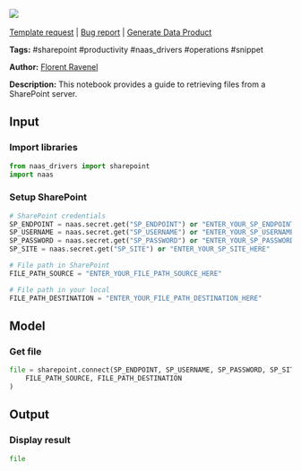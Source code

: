 <a href="https://app.naas.ai/user-redirect/naas/downloader?url=https://raw.githubusercontent.com/jupyter-naas/awesome-notebooks/master/SharePoint/SharePoint_Get_file.ipynb" target="_parent"><img src="https://naasai-public.s3.eu-west-3.amazonaws.com/open_in_naas.svg"/></a><br><br><a href="https://github.com/jupyter-naas/awesome-notebooks/issues/new?assignees=&labels=&template=template-request.md&title=Tool+-+Action+of+the+notebook+">Template request</a> | <a href="https://github.com/jupyter-naas/awesome-notebooks/issues/new?assignees=&labels=bug&template=bug_report.md&title=SharePoint+-+Get+file:+Error+short+description">Bug report</a> | <a href="https://app.naas.ai/user-redirect/naas/downloader?url=https://raw.githubusercontent.com/jupyter-naas/awesome-notebooks/master/Naas/Naas_Start_data_product.ipynb" target="_parent">Generate Data Product</a>

**Tags:** #sharepoint #productivity #naas_drivers #operations #snippet

**Author:** [Florent Ravenel](https://www.linkedin.com/in/florent-ravenel/)

**Description:** This notebook provides a guide to retrieving files from a SharePoint server.

## Input

### Import libraries


```python
from naas_drivers import sharepoint
import naas
```

### Setup SharePoint


```python
# SharePoint credentials
SP_ENDPOINT = naas.secret.get("SP_ENDPOINT") or "ENTER_YOUR_SP_ENDPOINT_HERE"
SP_USERNAME = naas.secret.get("SP_USERNAME") or "ENTER_YOUR_SP_USERNAME_HERE"
SP_PASSWORD = naas.secret.get("SP_PASSWORD") or "ENTER_YOUR_SP_PASSWORD_HERE"
SP_SITE = naas.secret.get("SP_SITE") or "ENTER_YOUR_SP_SITE_HERE"

# File path in SharePoint
FILE_PATH_SOURCE = "ENTER_YOUR_FILE_PATH_SOURCE_HERE"

# File path in your local
FILE_PATH_DESTINATION = "ENTER_YOUR_FILE_PATH_DESTINATION_HERE"
```

## Model

### Get file


```python
file = sharepoint.connect(SP_ENDPOINT, SP_USERNAME, SP_PASSWORD, SP_SITE).get_file(
    FILE_PATH_SOURCE, FILE_PATH_DESTINATION
)
```

## Output

### Display result


```python
file
```
